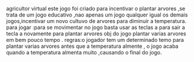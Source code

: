 agricultor  virtual
este jogo foi criado para incentivar o plantar arvores ,se trata de um jogo educativo ,nao apenas um jogo qualquer igual os demais jogos,incentivar um novo cultuvo de arvores para diminuir a temperatura.
para jogar :para se movimentar no jogo basta usar as teclas a para sair a tecla a novamente para plantar arvores obj do jogo plantar varias arvores em bem pouco tempo .
regras:o jogador tem um determinado temo para plantar varias arvores antes que a temperatura almente , o jogo acaba quando a temperatura almenta muito ,causando o final do jogo.











